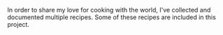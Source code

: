 In order to share my love for cooking with the world, I've collected and documented multiple recipes. Some of these recipes are included in this project.